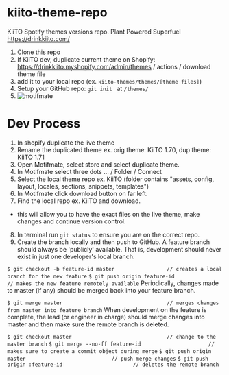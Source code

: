 # kiito-theme-repo

KiiTO Spotify themes versions repo.
Plant Powered Superfuel https://drinkkiito.com/

1) Clone this repo
2) If KiiTO dev, duplicate current theme on Shopify: https://drinkkiito.myshopify.com/admin/themes / actions / download theme file
3) add it to your local repo (ex. ```kiito-themes/themes/[theme files]```)
4) Setup your GitHub repo: ```git init ``` at ```/themes/```
5) ![motifmate](https://i.ibb.co/HngWHhs/connect-motifmate-to-local-repo.png)

# Dev Process

1) In shopify duplicate the live theme
2) Rename the duplicated theme ex. orig theme: KiiTO 1.70, dup theme: KiiTO 1.71
3) Open Motifmate, select store and select duplicate theme.
4) In Motifmate select three dots ... / Folder / Connect
5) Select the local theme repo ex. KiiTO (folder contains "assets, config, layout, locales, sections, snippets, templates")
6) In Motifmate click download button on far left.
7) Find the local repo ex. KiiTO and download.
- this will allow you to have the exact files on the live theme, make changes and continue version control.
8) In terminal run ```git status``` to ensure you are on the correct repo.
9) Create the branch locally and then push to GitHub. A feature branch should always be 'publicly' available. That is, development should never exist in just one developer's local branch.

```$ git checkout -b feature-id master                 // creates a local branch for the new feature```
```$ git push origin feature-id                        // makes the new feature remotely available```
Periodically, changes made to master (if any) should be merged back into your feature branch.

```$ git merge master                                  // merges changes from master into feature branch```
When development on the feature is complete, the lead (or engineer in charge) should merge changes into master and then make sure the remote branch is deleted.

```$ git checkout master                               // change to the master branch``` 
```$ git merge --no-ff feature-id                      // makes sure to create a commit object during merge```
```$ git push origin master                            // push merge changes```
```$ git push origin :feature-id                       // deletes the remote branch```